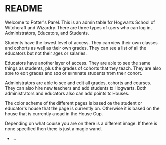 # README

Welcome to Potter's Panel. This is an admin table for Hogwarts School of Witchcraft and Wizardry.  There are three types of users who can log in, Administrators, Educators, and Students.

Students have the lowest level of access. They can view their own classes and cohorts as well as their own grades. They can see a list of all the educators but not their ages or salaries.

Educators have another layer of access. They are able to see the same things as students, plus the grades of cohorts that they teach. They are also able to edit grades and add or eliminate students from their cohort.

Administrators are able to see and edit all grades, cohorts and courses. They can also hire new teachers and add students to Hogwarts. Both administrators and educators also can add points to Houses. 

The color scheme of the different pages is based on the student or educator's house that the page is currently on. Otherwise it is based on the house that is currently ahead in the House Cup.

Depending on what course you are on there is a different image. If there is none specified then there is just a magic wand.

* ...
